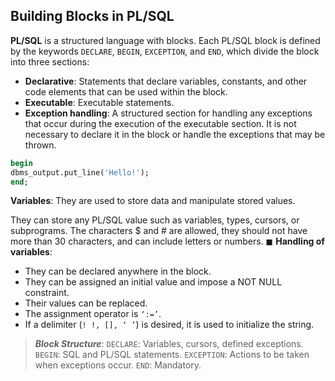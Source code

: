  ## Building Blocks in PL/SQL
**PL/SQL** is a structured language with blocks. Each PL/SQL block is defined by the keywords `DECLARE`, `BEGIN`, `EXCEPTION`, and `END`, which divide the block into three sections:

- **Declarative**: Statements that declare variables, constants, and other code elements that can be used within the block.
- **Executable**: Executable statements.
- **Exception handling**: A structured section for handling any exceptions that occur during the execution of the executable section. It is not necessary to declare it in the block or handle the exceptions that may be thrown.
```sql
begin
dbms_output.put_line('Hello!');
end;
```
**Variables**: They are used to store data and manipulate stored values.

They can store any PL/SQL value such as variables, types, cursors, or subprograms.
The characters $ and # are allowed, they should not have more than 30 characters, and can include letters or numbers.
◼ **Handling of variables**:
- They can be declared anywhere in the block.
- They can be assigned an initial value and impose a NOT NULL constraint.
- Their values can be replaced.
- The assignment operator is `‘:=’`.
- If a delimiter (`! !, [], ‘ ’`) is desired, it is used to initialize the string.
> ***Block Structure***:
`DECLARE`: Variables, cursors, defined exceptions.
`BEGIN`: SQL and PL/SQL statements.
`EXCEPTION`: Actions to be taken when exceptions occur.
`END`: Mandatory.





